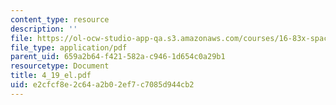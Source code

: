 ```yaml
---
content_type: resource
description: ''
file: https://ol-ocw-studio-app-qa.s3.amazonaws.com/courses/16-83x-space-systems-engineering-spring-2002-spring-2003/e2cfcf8e2c64a2b02ef7c7085d944cb2_4_19_el.pdf
file_type: application/pdf
parent_uid: 659a2b64-f421-582a-c946-1d654c0a29b1
resourcetype: Document
title: 4_19_el.pdf
uid: e2cfcf8e-2c64-a2b0-2ef7-c7085d944cb2
---
```

